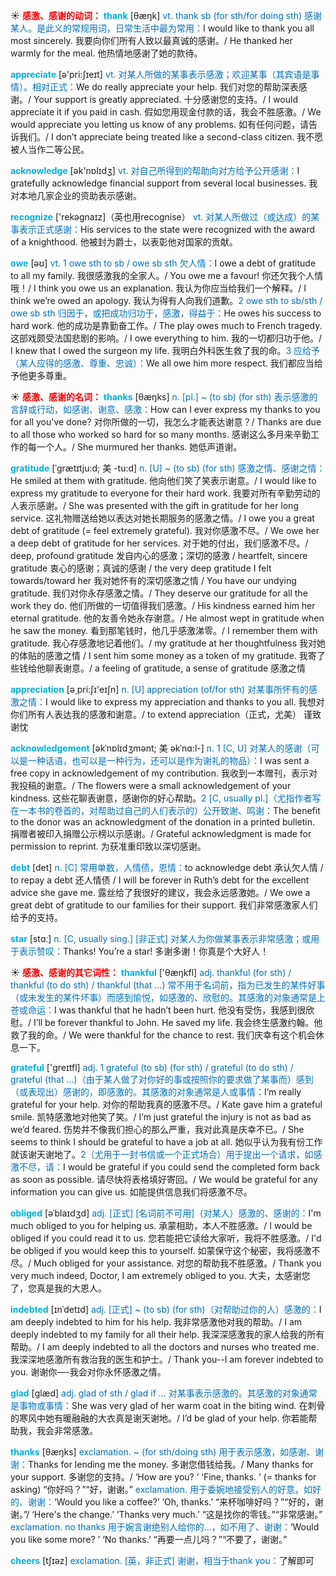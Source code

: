 ☀ <font color="red">**感激、感谢的动词：**</font>
<font color="sky blue">**thank**</font> [θæŋk] 
<font color="#0070c0">vt. thank sb (for sth/for doing sth) 感谢某人。是此义的常规用词，日常生活中最为常用：</font>I would like to thank you all most sincerely. 我要向你们所有人致以最真诚的感谢。/ He thanked her warmly for the meal. 他热情地感谢了她的款待。

<font color="sky blue">**appreciate**</font> [ə'pri:ʃɪeɪt] 
<font color="#0070c0">vt. 对某人所做的某事表示感激；欢迎某事（其宾语是事情）。相对正式：</font>We do really appreciate your help. 我们对您的帮助深表感谢。/ Your support is greatly appreciated. 十分感谢您的支持。/ I would appreciate it if you paid in cash. 假如您用现金付款的话，我会不胜感激。/ We would appreciate you letting us know of any problems. 如有任何问题，请告诉我们。/ I don’t appreciate being treated like a second-class citizen. 我不愿被人当作二等公民。

<font color="sky blue">**acknowledge**</font> [ək'nɒlɪdӡ] 
<font color="#0070c0">vt. 对自己所得到的帮助向对方给予公开感谢：</font>I gratefully acknowledge financial support from several local businesses. 我对本地几家企业的资助表示感谢。

<font color="sky blue">**recognize**</font> ['rekəɡnaɪz]（英也用recognise）
<font color="#0070c0">vt. 对某人所做过（或达成）的某事表示正式感谢：</font>His services to the state were recognized with the award of a knighthood. 他被封为爵士，以表彰他对国家的贡献。

<font color="sky blue">**owe**</font> [əʊ] 
<font color="#0070c0">vt. 1 owe sth to sb / owe sb sth 欠人情：</font>I owe a debt of gratitude to all my family. 我很感激我的全家人。/ You owe me a favour! 你还欠我个人情哦！/ I think you owe us an explanation. 我认为你应当给我们一个解释。/ I think we’re owed an apology. 我认为得有人向我们道歉。<font color="#0070c0">2 owe sth to sb/sth / owe sb sth 归因于，或把成功归功于，感激，得益于：</font>He owes his success to hard work. 他的成功是靠勤奋工作。/ The play owes much to French tragedy. 这部戏颇受法国悲剧的影响。/ I owe everything to him. 我的一切都归功于他。/ I knew that I owed the surgeon my life. 我明白外科医生救了我的命。<font color="#0070c0">3 应给予（某人应得的感激、尊重、忠诚）：</font>We all owe him more respect. 我们都应当给予他更多尊重。

☀ <font color="red">**感激、感谢的名词：**</font>
<font color="sky blue">**thanks**</font> [θæŋks]
<font color="#0070c0">n. [pl.] ~ (to sb) (for sth) 表示感激的言辞或行动，如感谢、谢意、感激：</font>How can I ever express my thanks to you for all you've done? 对你所做的一切，我怎么才能表达谢意？/ Thanks are due to all those who worked so hard for so many months. 感谢这么多月来辛勤工作的每一个人。/ She murmured her thanks. 她低声道谢。

<font color="sky blue">**gratitude**</font> [ˈgrætɪtju:d; 美 -tu:d]
<font color="#0070c0">n. [U] ~ (to sb) (for sth) 感激之情、感谢之情：</font>He smiled at them with gratitude. 他向他们笑了笑表示谢意。/ I would like to express my gratitude to everyone for their hard work. 我要对所有辛勤劳动的人表示感谢。/ She was presented with the gift in gratitude for her long service. 这礼物赠送给她以表达对她长期服务的感激之情。/ I owe you a great debt of gratitude (= feel extremely grateful). 我对你感激不尽。/ We owe her a deep debt of gratitude for her services. 对于她的付出，我们感激不尽。/ deep, profound gratitude 发自内心的感激；深切的感激 / heartfelt, sincere gratitude 衷心的感谢；真诚的感谢 / the very deep gratitude I felt towards/toward her 我对她怀有的深切感激之情 / You have our undying gratitude. 我们对你永存感激之情。/ They deserve our gratitude for all the work they do. 他们所做的一切值得我们感激。/ His kindness earned him her eternal gratitude. 他的友善令她永存谢意。/ He almost wept in gratitude when he saw the money. 看到那笔钱时，他几乎感激涕零。/ I remember them with gratitude. 我心存感激地记着他们。/ my gratitude at her thoughtfulness 我对她的体贴的感激之情 / I sent him some money as a token of my gratitude. 我寄了些钱给他聊表谢意。/ a feeling of gratitude, a sense of gratitude 感激之情

<font color="sky blue">**appreciation**</font> [ə͵pri:ʃɪ'eɪʃn] 
<font color="#0070c0">n. [U] appreciation (of/for sth) 对某事所怀有的感激之情：</font>I would like to express my appreciation and thanks to you all. 我想对你们所有人表达我的感激和谢意。/ to extend appreciation（正式，尤美） 谨致谢忱
           
<font color="sky blue">**acknowledgement**</font> [əkˈnɒlɪdʒmənt; 美 əkˈnɑ:l-]
<font color="#0070c0">n. 1 [C, U] 对某人的感谢（可以是一种话语，也可以是一种行为，还可以是作为谢礼的物品）：</font>I was sent a free copy in acknowledgement of my contribution. 我收到一本赠刊，表示对我投稿的谢意。/ The flowers were a small acknowledgement of your kindness. 这些花聊表谢意，感谢你的好心帮助。<font color="#0070c0">2 [C, usually pl.]（尤指作者写在一本书的卷首的，对帮助过自己的人们表示的）公开致谢、鸣谢：</font>The benefit to the donor was an acknowledgment of the donation in a printed bulletin. 捐赠者被印入捐赠公示榜以示感谢。/ Grateful acknowledgment is made for permission to reprint. 为获准重印致以深切感谢。

<font color="sky blue">**debt**</font> [det] 
<font color="#0070c0">n. [C] 常用单数，人情债，恩情：</font>to acknowledge debt 承认欠人情 / to repay a debt 还人情债 / I will be forever in Ruth’s debt for the excellent advice she gave me. 露丝给了我很好的建议，我会永远感激她。/ We owe a great debt of gratitude to our families for their support. 我们非常感激家人们给予的支持。

<font color="sky blue">**star**</font> [stɑː] 
<font color="#0070c0">n. [C, usually sing.] [非正式] 对某人为你做某事表示非常感激；或用于表示赞叹：</font>Thanks! You’re a star! 多谢多谢！你真是个大好人！

☀ <font color="red">**感激、感谢的其它词性：**</font>
<font color="sky blue">**thankful**</font> ['θæŋkfl] 
<font color="#0070c0">adj. thankful (for sth) / thankful (to do sth) / thankful (that ...) 常不用于名词前，指为已发生的某件好事（或未发生的某件坏事）而感到愉悦，如感激的、欣慰的。其感激的对象通常是上苍或命运：</font>I was thankful that he hadn’t been hurt. 他没有受伤，我感到很欣慰。/ I’ll be forever thankful to John. He saved my life. 我会终生感激约翰。他救了我的命。/ We were thankful for the chance to rest. 我们庆幸有这个机会休息一下。

<font color="sky blue">**grateful**</font> ['ɡreɪtfl] 
<font color="#0070c0">adj. 1 grateful (to sb) (for sth) / grateful (to do sth) / grateful (that ...)（由于某人做了对你好的事或按照你的要求做了某事而）感到（或表现出）感谢的，即感激的。其感激的对象通常是人或事情：</font>I’m really grateful for your help. 对你的帮助我真的感激不尽。/ Kate gave him a grateful smile. 凯特感激地对他笑了笑。/ I’m just grateful the injury is not as bad as we’d feared. 伤势并不像我们担心的那么严重，我对此真是庆幸不已。/ She seems to think I should be grateful to have a job at all. 她似乎认为我有份工作就该谢天谢地了。<font color="#0070c0">2（尤用于一封书信或一个正式场合）用于提出一个请求，如感激不尽，请：</font>I would be grateful if you could send the completed form back as soon as possible. 请尽快将表格填好寄回。/ We would be grateful for any information you can give us. 如能提供信息我们将感激不尽。
                      
<font color="sky blue">**obliged**</font> [əˈblaɪdʒd]
<font color="#0070c0">adj. [正式] [名词前不可用]（对某人）感激的、感谢的：</font>I'm much obliged to you for helping us. 承蒙相助，本人不胜感激。/ I would be obliged if you could read it to us. 您若能把它读给大家听，我将不胜感激。/ I'd be obliged if you would keep this to yourself. 如蒙保守这个秘密，我将感激不尽。/ Much obliged for your assistance. 对您的帮助我不胜感激。/ Thank you very much indeed, Doctor, I am extremely obliged to you. 大夫，太感谢您了，您真是我的大恩人。

<font color="sky blue">**indebted**</font> [ɪnˈdetɪd]
<font color="#0070c0">adj. [正式] ~ (to sb) (for sth)（对帮助过你的人）感激的：</font>I am deeply indebted to him for his help. 我非常感激他对我的帮助。/ I am deeply indebted to my family for all their help. 我深深感激我的家人给我的所有帮助。/ I am deeply indebted to all the doctors and nurses who treated me. 我深深地感激所有救治我的医生和护士。/ Thank you--I am forever indebted to you. 谢谢你—-我会对你永怀感激之情。

<font color="sky blue">**glad**</font> [ɡlæd] 
<font color="#0070c0">adj. glad of sth / glad if ... 对某事表示感激的。其感激的对象通常是事物或事情：</font>She was very glad of her warm coat in the biting wind. 在刺骨的寒风中她有暖融融的大衣真是谢天谢地。/ I’d be glad of your help. 你若能帮助我，我会非常感激。
           
<font color="sky blue">**thanks**</font> [θæŋks]
<font color="#0070c0">exclamation. ~ (for sth/doing sth) 用于表示感激，如感谢、谢谢：</font>Thanks for lending me the money. 多谢您借钱给我。/ Many thanks for your support. 多谢您的支持。/ ‘How are you? ’ ‘Fine, thanks. ’ (= thanks for asking) “你好吗？”“好，谢谢。” <font color="#0070c0">exclamation. 用于委婉地接受别人的好意，如好的、谢谢：</font>‘Would you like a coffee?’ ‘Oh, thanks.’ “来杯咖啡好吗？”“好的，谢谢。”/ ‘Here's the change.’ ‘Thanks very much.’ “这是找你的零钱。”“非常感谢。” <font color="#0070c0">exclamation. no thanks 用于婉言谢绝别人给你的…，如不用了、谢谢：</font>‘Would you like some more? ’ ‘No thanks.’ “再要一点儿吗？”“不要了，谢谢。” 

<font color="sky blue">**cheers**</font> [tʃɪəz] 
<font color="#0070c0">exclamation. [英，非正式] 谢谢，相当于thank you：</font>了解即可
